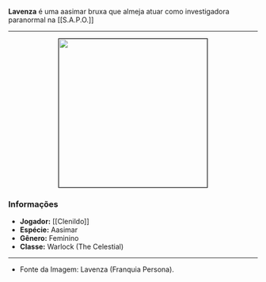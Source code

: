 **Lavenza** é uma aasimar bruxa que almeja atuar como investigadora paranormal na [[S.A.P.O.]]

---

<div style="text-align: center;">
<img src="https://i.imgur.com/exjaav3.jpeg" height="300" style="border: 1px solid black;">
</div>

### Informações

- **Jogador:** [[Clenildo]]
- **Espécie:** Aasimar
- **Gênero:** Feminino
- **Classe:** Warlock (The Celestial)

---

- Fonte da Imagem: Lavenza (Franquia Persona).